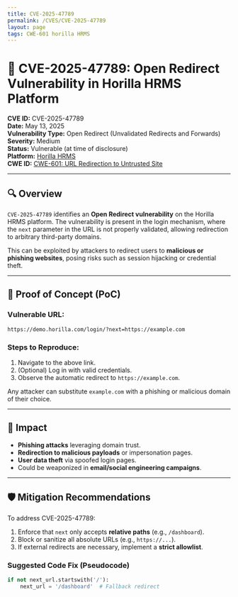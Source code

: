```yaml
---
title: CVE-2025-47789
permalink: /CVES/CVE-2025-47789
layout: page
tags: CWE-601 horilla HRMS
---
```

# 🚨 CVE-2025-47789: Open Redirect Vulnerability in Horilla HRMS Platform

**CVE ID:** CVE-2025-47789  
**Date:** May 13, 2025  
**Vulnerability Type:** Open Redirect (Unvalidated Redirects and Forwards)  
**Severity:** Medium  
**Status:** Vulnerable (at time of disclosure)  
**Platform:** [Horilla HRMS](https://demo.horilla.com)  
**CWE ID:** [CWE-601: URL Redirection to Untrusted Site](https://cwe.mitre.org/data/definitions/601.html)

---

## 🔍 Overview

`CVE-2025-47789` identifies an **Open Redirect vulnerability** on the Horilla HRMS platform. The vulnerability is present in the login mechanism, where the `next` parameter in the URL is not properly validated, allowing redirection to arbitrary third-party domains.

This can be exploited by attackers to redirect users to **malicious or phishing websites**, posing risks such as session hijacking or credential theft.

---

## 🧪 Proof of Concept (PoC)

### Vulnerable URL:

```
https://demo.horilla.com/login/?next=https://example.com
```

### Steps to Reproduce:

1. Navigate to the above link.
2. (Optional) Log in with valid credentials.
3. Observe the automatic redirect to `https://example.com`.

Any attacker can substitute `example.com` with a phishing or malicious domain of their choice.

---

## 🎯 Impact

- **Phishing attacks** leveraging domain trust.
- **Redirection to malicious payloads** or impersonation pages.
- **User data theft** via spoofed login pages.
- Could be weaponized in **email/social engineering campaigns**.

---

## 🛡️ Mitigation Recommendations

To address CVE-2025-47789:

1. Enforce that `next` only accepts **relative paths** (e.g., `/dashboard`).
2. Block or sanitize all absolute URLs (e.g., `https://...`).
3. If external redirects are necessary, implement a **strict allowlist**.

### Suggested Code Fix (Pseudocode)

```python
if not next_url.startswith('/'):
    next_url = '/dashboard'  # Fallback redirect
```
